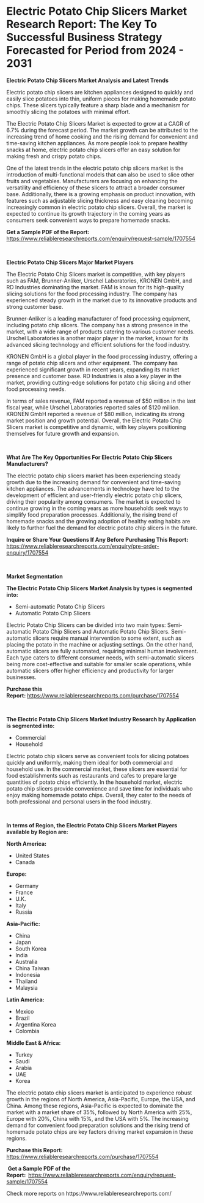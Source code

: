 <p><h1>Electric Potato Chip Slicers Market Research Report: The Key To Successful Business Strategy Forecasted for Period from 2024 - 2031</h1></p><p><strong>Electric Potato Chip Slicers Market Analysis and Latest Trends</strong></p>
<p><p>Electric potato chip slicers are kitchen appliances designed to quickly and easily slice potatoes into thin, uniform pieces for making homemade potato chips. These slicers typically feature a sharp blade and a mechanism for smoothly slicing the potatoes with minimal effort.</p><p>The Electric Potato Chip Slicers Market is expected to grow at a CAGR of 6.7% during the forecast period. The market growth can be attributed to the increasing trend of home cooking and the rising demand for convenient and time-saving kitchen appliances. As more people look to prepare healthy snacks at home, electric potato chip slicers offer an easy solution for making fresh and crispy potato chips.</p><p>One of the latest trends in the electric potato chip slicers market is the introduction of multi-functional models that can also be used to slice other fruits and vegetables. Manufacturers are focusing on enhancing the versatility and efficiency of these slicers to attract a broader consumer base. Additionally, there is a growing emphasis on product innovation, with features such as adjustable slicing thickness and easy cleaning becoming increasingly common in electric potato chip slicers. Overall, the market is expected to continue its growth trajectory in the coming years as consumers seek convenient ways to prepare homemade snacks.</p></p>
<p><strong>Get a Sample PDF of the Report:&nbsp;</strong> <a href="https://www.reliableresearchreports.com/enquiry/request-sample/1707554">https://www.reliableresearchreports.com/enquiry/request-sample/1707554</a></p>
<p>&nbsp;</p>
<p><strong>Electric Potato Chip Slicers Major Market Players</strong></p>
<p><p>The Electric Potato Chip Slicers market is competitive, with key players such as FAM, Brunner-Anliker, Urschel Laboratories, KRONEN GmbH, and RD Industries dominating the market. FAM is known for its high-quality slicing solutions for the food processing industry. The company has experienced steady growth in the market due to its innovative products and strong customer base.</p><p>Brunner-Anliker is a leading manufacturer of food processing equipment, including potato chip slicers. The company has a strong presence in the market, with a wide range of products catering to various customer needs. Urschel Laboratories is another major player in the market, known for its advanced slicing technology and efficient solutions for the food industry.</p><p>KRONEN GmbH is a global player in the food processing industry, offering a range of potato chip slicers and other equipment. The company has experienced significant growth in recent years, expanding its market presence and customer base. RD Industries is also a key player in the market, providing cutting-edge solutions for potato chip slicing and other food processing needs.</p><p>In terms of sales revenue, FAM reported a revenue of $50 million in the last fiscal year, while Urschel Laboratories reported sales of $120 million. KRONEN GmbH reported a revenue of $80 million, indicating its strong market position and growth potential. Overall, the Electric Potato Chip Slicers market is competitive and dynamic, with key players positioning themselves for future growth and expansion.</p></p>
<p>&nbsp;</p>
<p><strong>What Are The Key Opportunities For Electric Potato Chip Slicers Manufacturers?</strong></p>
<p><p>The electric potato chip slicers market has been experiencing steady growth due to the increasing demand for convenient and time-saving kitchen appliances. The advancements in technology have led to the development of efficient and user-friendly electric potato chip slicers, driving their popularity among consumers. The market is expected to continue growing in the coming years as more households seek ways to simplify food preparation processes. Additionally, the rising trend of homemade snacks and the growing adoption of healthy eating habits are likely to further fuel the demand for electric potato chip slicers in the future.</p></p>
<p><strong>Inquire or Share Your Questions If Any Before Purchasing This Report:</strong> <a href="https://www.reliableresearchreports.com/enquiry/pre-order-enquiry/1707554">https://www.reliableresearchreports.com/enquiry/pre-order-enquiry/1707554</a></p>
<p>&nbsp;</p>
<p><strong>Market Segmentation</strong></p>
<p><strong>The Electric Potato Chip Slicers Market Analysis by types is segmented into:</strong></p>
<p><ul><li>Semi-automatic Potato Chip Slicers</li><li>Automatic Potato Chip Slicers</li></ul></p>
<p><p>Electric Potato Chip Slicers can be divided into two main types: Semi-automatic Potato Chip Slicers and Automatic Potato Chip Slicers. Semi-automatic slicers require manual intervention to some extent, such as placing the potato in the machine or adjusting settings. On the other hand, automatic slicers are fully automated, requiring minimal human involvement. Each type caters to different consumer needs, with semi-automatic slicers being more cost-effective and suitable for smaller scale operations, while automatic slicers offer higher efficiency and productivity for larger businesses.</p></p>
<p><strong>Purchase this Report:&nbsp;</strong><a href="https://www.reliableresearchreports.com/purchase/1707554">https://www.reliableresearchreports.com/purchase/1707554</a></p>
<p>&nbsp;</p>
<p><strong>The Electric Potato Chip Slicers Market Industry Research by Application is segmented into:</strong></p>
<p><ul><li>Commercial</li><li>Household</li></ul></p>
<p><p>Electric potato chip slicers serve as convenient tools for slicing potatoes quickly and uniformly, making them ideal for both commercial and household use. In the commercial market, these slicers are essential for food establishments such as restaurants and cafes to prepare large quantities of potato chips efficiently. In the household market, electric potato chip slicers provide convenience and save time for individuals who enjoy making homemade potato chips. Overall, they cater to the needs of both professional and personal users in the food industry.</p></p>
<p>&nbsp;</p>
<p><strong>In terms of Region, the Electric Potato Chip Slicers Market Players available by Region are:</strong></p>
<p>
    <p> <strong> North America: </strong>
        <ul>
            <li>United States</li>
            <li>Canada</li>
        </ul>
        </p> 
    <p> <strong> Europe: </strong>
        <ul>
            <li>Germany</li>
            <li>France</li>
            <li>U.K.</li>
            <li>Italy</li>
            <li>Russia</li>
        </ul>
        </p> 
    <p> <strong> Asia-Pacific: </strong>
        <ul>
            <li>China</li>
            <li>Japan</li>
            <li>South Korea</li>
            <li>India</li>
            <li>Australia</li>
            <li>China Taiwan</li>
            <li>Indonesia</li>
            <li>Thailand</li>
            <li>Malaysia</li>
        </ul>
        </p> 
    <p> <strong> Latin America: </strong>
        <ul>
            <li>Mexico</li>
            <li>Brazil</li>
            <li>Argentina Korea</li>
            <li>Colombia</li>
        </ul>
        </p> 
    <p> <strong> Middle East & Africa: </strong>
        <ul>
            <li>Turkey</li>
            <li>Saudi</li>
            <li>Arabia</li>
            <li>UAE</li>
            <li>Korea</li>
        </ul>
    </p>
    </p>
<p><p>The electric potato chip slicers market is anticipated to experience robust growth in the regions of North America, Asia-Pacific, Europe, the USA, and China. Among these regions, Asia-Pacific is expected to dominate the market with a market share of 35%, followed by North America with 25%, Europe with 20%, China with 15%, and the USA with 5%. The increasing demand for convenient food preparation solutions and the rising trend of homemade potato chips are key factors driving market expansion in these regions.</p></p>
<p><strong>Purchase this Report: </strong><a href="https://www.reliableresearchreports.com/purchase/1707554">https://www.reliableresearchreports.com/purchase/1707554</a></p>
<p>&nbsp;<strong>Get a Sample PDF of the Report:&nbsp;&nbsp;</strong><a href="https://www.reliableresearchreports.com/enquiry/request-sample/1707554">https://www.reliableresearchreports.com/enquiry/request-sample/1707554</a></p>
<p><strong></strong></p>
<p>Check more reports on https://www.reliableresearchreports.com/</p>